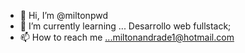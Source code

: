- 👋 Hi, I’m @miltonpwd
- 🌱 I’m currently learning ... Desarrollo web fullstack;
- 📫 How to reach me ...miltonandrade1@hotmail.com
